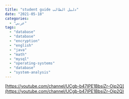 ```yaml
---
title: "student guide دليل الطالب"
date: "2021-05-18"
categories:
  - "عربي"
tags:
  - "database"
  - "database"
  - "encryption"
  - "english"
  - "java"
  - "math"
  - "mysql"
  - "operating-systems"
  - "database"
  - "system-analysis"
---
```


[https://youtube.com/channel/UCgb-b47IPE1BbsiZr-Oip2Q](https://youtube.com/channel/UCgb-b47IPE1BbsiZr-Oip2Q)
